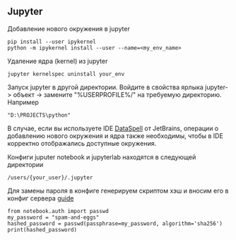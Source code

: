 ## Jupyter

Добавление нового окружения в jupyter
~~~
pip install --user ipykernel
python -m ipykernel install --user --name=<my_env_name>
~~~

Удаление ядра (kernel) из jupyter
~~~
jupyter kernelspec uninstall your_env
~~~

Запуск jupyter в другой директории. Войдите в свойства ярлыка jupyter-> объект -> замените "%USERPROFILE%/" на требуемую директорию. Например
~~~
"D:\PROJECTS\python"
~~~

В случае, если вы используете IDE [DataSpell](https://www.jetbrains.com/ru-ru/dataspell/) от JetBrains,
 операции о добавлению нового окружения и ядра также необходимы, чтобы в IDE корректно отображались доступные окружения.

Конфиги juputer notebook и jupyterlab находятся в следующей директории

~~~
/users/{your_user}/.jupyter
~~~

Для замены пароля в конфиге генерируем скриптом хэш и вносим его в конфиг сервера [guide](https://stackoverflow.com/questions/66063686/set-jupyter-lab-password-encrypted-with-sha-256)

~~~
from notebook.auth import passwd
my_password = "spam-and-eggs"
hashed_password = passwd(passphrase=my_password, algorithm='sha256')
print(hashed_password)
~~~
